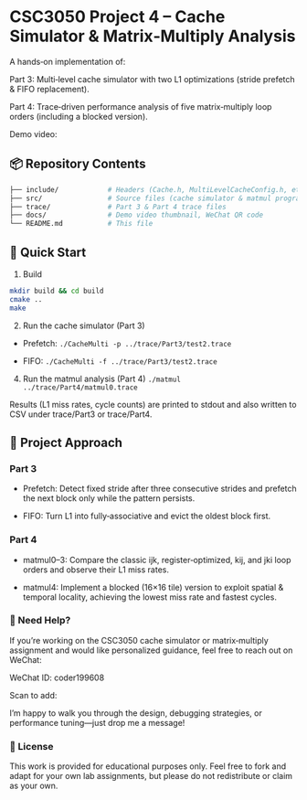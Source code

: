 # CSC3050 Project 4 – Cache Simulator & Matrix‐Multiply Analysis
A hands‑on implementation of:

Part 3: Multi‑level cache simulator with two L1 optimizations (stride prefetch & FIFO replacement).

Part 4: Trace‑driven performance analysis of five matrix‑multiply loop orders (including a blocked version).

Demo video: 


## 📦 Repository Contents
```bash
├── include/            # Headers (Cache.h, MultiLevelCacheConfig.h, etc.)
├── src/                # Source files (cache simulator & matmul programs)
├── trace/              # Part 3 & Part 4 trace files
├── docs/               # Demo video thumbnail, WeChat QR code
└── README.md           # This file
```

## 🚀 Quick Start
1. Build
```bash
mkdir build && cd build
cmake ..
make
```

2. Run the cache simulator (Part 3)
- Prefetch: `./CacheMulti -p ../trace/Part3/test2.trace`

- FIFO: `./CacheMulti -f ../trace/Part3/test2.trace`

4. Run the matmul analysis (Part 4)
`./matmul ../trace/Part4/matmul0.trace`

Results (L1 miss rates, cycle counts) are printed to stdout and also written to CSV under trace/Part3 or trace/Part4.

## 📝 Project Approach

### Part 3

- Prefetch: Detect fixed stride after three consecutive strides and prefetch the next block only while the pattern persists.

- FIFO: Turn L1 into fully‑associative and evict the oldest block first.

### Part 4

- matmul0–3: Compare the classic ijk, register‑optimized, kij, and jki loop orders and observe their L1 miss rates.

- matmul4: Implement a blocked (16×16 tile) version to exploit spatial & temporal locality, achieving the lowest miss rate and fastest cycles.

### 🤝 Need Help?
If you’re working on the CSC3050 cache simulator or matrix‑multiply assignment and would like personalized guidance, feel free to reach out on WeChat:

WeChat ID: coder199608

Scan to add:



I’m happy to walk you through the design, debugging strategies, or performance tuning—just drop me a message!

### 📝 License
This work is provided for educational purposes only. Feel free to fork and adapt for your own lab assignments, but please do not redistribute or claim as your own.
